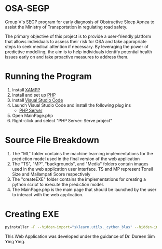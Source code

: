 # OSA-SEGP
Group V's SEGP program for early diagnosis of Obstructive Sleep Apnea to assist the Ministry of Transportation in regulating road safety. 

The primary objective of this project is to provide a user-friendly platform that allows individuals to assess their risk for OSA and take appropriate steps to seek medical attention if necessary. By leveraging the power of predictive modelling, the aim is to help individuals identify potential health issues early on and take proactive measures to address them.





# Running the Program
1. Install [XAMPP](https://www.apachefriends.org/download.html) 
2. Install and set up [PHP](https://learn.microsoft.com/en-us/iis/application-frameworks/install-and-configure-php-on-iis/install-and-configure-php)
3. Install [Visual Studio Code](https://code.visualstudio.com/download)
4.  Launch Visual Studio Code and install the following plug ins  
    - [PHP Server](https://marketplace.visualstudio.com/items?itemName=brapifra.phpserver)
5. Open MainPage.php
6. Right-click and select "PHP Server: Serve project"

# Source File Breakdown
1. The "ML" folder contains the machine learning implementations for the prediction model used in the final version of the web application
2. The "TS", "MP", "backgrounds", and "Media" folders contain images used in the web application user interface. TS and MP represent Tonsil Size and Mallampati Score respectively
3. The "createEXE" folder contains the implementations for creating a python script to execute the prediction model.
4. The MainPage.php is the main page that should be launched by the user to interact with the web application. 

# Creating EXE 
```sh 
pyinstaller -F --hidden-import="sklearn.utils._cython_blas" --hidden-import="sklearn.neighbors.typedefs" --hidden-import="sklearn.neighbors.quad_tree" --hidden-import="sklearn.tree._utils" --hidden-import="joblib" --hidden-import="sklearn.ensemble._weight_boosting" TestPrediction.py
```

This Web Application was developed under the guidance of Dr. Doreen Sim Ying Ying.